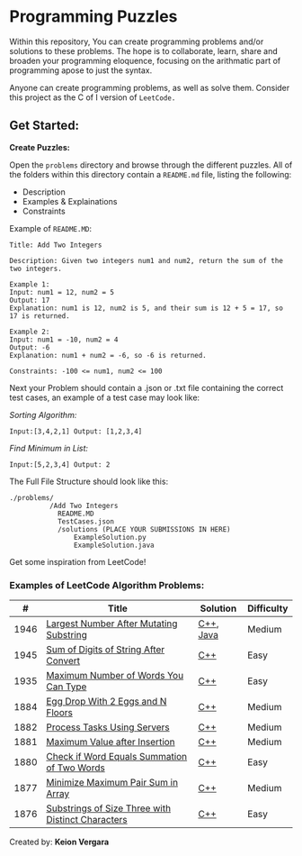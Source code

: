 
Programming Puzzles
========
Within this repository, You can create programming problems and/or solutions to these problems. The hope is to collaborate, learn, share and broaden your programming eloquence, focusing on the arithmatic part of programming apose to just the syntax. 

Anyone can create programming problems, as well as solve them. Consider this project as the C of I version of `LeetCode.` 

## Get Started:
<b>Create Puzzles:</b>

Open the `problems` directory and browse through the different puzzles.
All of the folders within this directory contain a `README.md` file, listing the following:
-   Description 
-   Examples & Explainations
-   Constraints

Example of `README.MD`:

    Title: Add Two Integers

    Description: Given two integers num1 and num2, return the sum of the two integers.
    
    Example 1:
    Input: num1 = 12, num2 = 5
    Output: 17
    Explanation: num1 is 12, num2 is 5, and their sum is 12 + 5 = 17, so 17 is returned.
    
    Example 2:
    Input: num1 = -10, num2 = 4
    Output: -6
    Explanation: num1 + num2 = -6, so -6 is returned.

    Constraints: -100 <= num1, num2 <= 100


Next your Problem should contain a .json or .txt file containing the correct test cases, an example of a test case may look like:

<i>Sorting Algorithm:</i>
    
    Input:[3,4,2,1] Output: [1,2,3,4]

<i>Find Minimum in List:</i>
    
    Input:[5,2,3,4] Output: 2

The Full File Structure should look like this:

    ./problems/
              /Add Two Integers
                README.MD
                TestCases.json
                /solutions (PLACE YOUR SUBMISSIONS IN HERE)
                    ExampleSolution.py
                    ExampleSolution.java




Get some inspiration from LeetCode!
### Examples of LeetCode Algorithm Problems:
| # | Title | Solution | Difficulty |
|---| ----- | -------- | ---------- |
|1946|[Largest Number After Mutating Substring](https://leetcode.com/problems/largest-number-after-mutating-substring/) | [C++](./algorithms/cpp/largestNumberAfterMutatingSubstring/LargestNumberAfterMutatingSubstring.cpp), [Java](./algorithms/java/src/LargestNumberAfterMutatingSubtring/largestNumberAfterMutatingSubstring.java)|Medium|
|1945|[Sum of Digits of String After Convert](https://leetcode.com/problems/sum-of-digits-of-string-after-convert/) | [C++](./algorithms/cpp/leetcode/sumOfDigitsOfStringAfterConvert/SumOfDigitsOfStringAfterConvert.cpp)|Easy|
|1935|[Maximum Number of Words You Can Type](https://leetcode.com/problems/maximum-number-of-words-you-can-type/) | [C++](./algorithms/cpp/maximumNumberOfWordsYouCanType/MaximumNumberOfWordsYouCanType.cpp)|Easy|
|1884|[Egg Drop With 2 Eggs and N Floors](https://leetcode.com/problems/egg-drop-with-2-eggs-and-n-floors/) | [C++](./algorithms/cpp/eggDropWith2EggsAndNFloors/EggDropWith2EggsAndNFloors.cpp)|Medium|
|1882|[Process Tasks Using Servers](https://leetcode.com/problems/process-tasks-using-servers/) | [C++](./algorithms/cpp/processTasksUsingServers/ProcessTasksUsingServers.cpp)|Medium|
|1881|[Maximum Value after Insertion](https://leetcode.com/problems/maximum-value-after-insertion/) | [C++](./algorithms/cpp/maximumValueAfterInsertion/MaximumValueAfterInsertion.cpp)|Medium|
|1880|[Check if Word Equals Summation of Two Words](https://leetcode.com/problems/check-if-word-equals-summation-of-two-words/) | [C++](./algorithms/cpp/checkIfWordEqualsSummationOfTwoWords/CheckIfWordEqualsSummationOfTwoWords.cpp)|Easy|
|1877|[Minimize Maximum Pair Sum in Array](https://leetcode.com/problems/minimize-maximum-pair-sum-in-array/) | [C++](./algorithms/cpp/minimizeMaximumPairSumInArray/MinimizeMaximumPairSumInArray.cpp)|Medium|
|1876|[Substrings of Size Three with Distinct Characters](https://leetcode.com/problems/substrings-of-size-three-with-distinct-characters/submissions/) | [C++](./algorithms/cpp/substringsOfSizeThreeWithDistinctCharacters/SubstringsOfSizeThreeWithDistinctCharacters.cpp)|Easy|



Created by: <b>Keion Vergara</b> 
